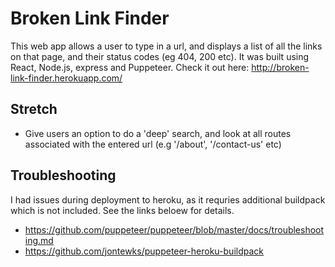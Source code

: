 # Broken Link Finder

This web app allows a user to type in a url, and displays a list of all the links on that page, and their status codes (eg 404, 200 etc). It was built using React, Node.js, express and Puppeteer. Check it out here: http://broken-link-finder.herokuapp.com/

## Stretch
- Give users an option to do a 'deep' search, and look at all routes associated with the entered url (e.g '/about', '/contact-us' etc)

## Troubleshooting
I had issues during deployment to heroku, as it requries additional buildpack which is not included. See the links beloew for details.

- https://github.com/puppeteer/puppeteer/blob/master/docs/troubleshooting.md
- https://github.com/jontewks/puppeteer-heroku-buildpack
